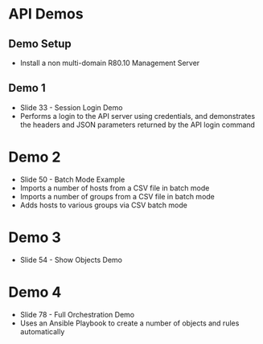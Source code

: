 # API Demos

## Demo Setup

   * Install a non multi-domain R80.10 Management Server

## Demo 1

   * Slide 33 - Session Login Demo
   * Performs a login to the API server using credentials, and demonstrates the headers and JSON parameters returned by the API login command

# Demo 2

   * Slide 50 - Batch Mode Example
   * Imports a number of hosts from a CSV file in batch mode
   * Imports a number of groups from a CSV file in batch mode
   * Adds hosts to various groups via CSV batch mode

# Demo 3

   * Slide 54 - Show Objects Demo

# Demo 4

   * Slide 78 - Full Orchestration Demo
   * Uses an Ansible Playbook to create a number of objects and rules automatically
